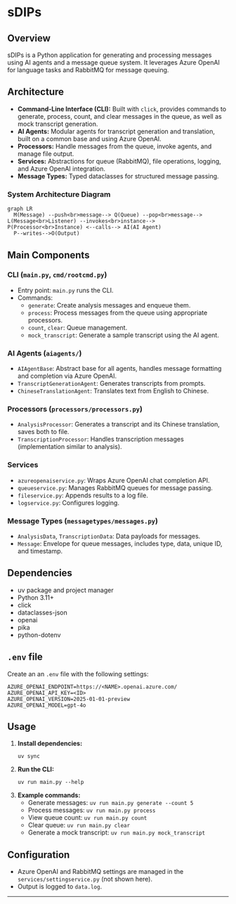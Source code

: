 # sDIPs

## Overview

sDIPs is a Python application for generating and processing messages using AI agents and a message queue system. It leverages Azure OpenAI for language tasks and RabbitMQ for message queuing.

## Architecture

- **Command-Line Interface (CLI):** Built with `click`, provides commands to generate, process, count, and clear messages in the queue, as well as mock transcript generation.
- **AI Agents:** Modular agents for transcript generation and translation, built on a common base and using Azure OpenAI.
- **Processors:** Handle messages from the queue, invoke agents, and manage file output.
- **Services:** Abstractions for queue (RabbitMQ), file operations, logging, and Azure OpenAI integration.
- **Message Types:** Typed dataclasses for structured message passing.

### System Architecture Diagram

```mermaid
graph LR
  M(Message) --push<br>message--> Q(Queue) --pop<br>message--> L(Message<br>Listener) --invokes<br>instance--> P(Processor<br>Instance) <--calls--> AI(AI Agent)
  P--writes-->O(Output)
```


## Main Components

### CLI (`main.py`, `cmd/rootcmd.py`)
- Entry point: `main.py` runs the CLI.
- Commands:
  - `generate`: Create analysis messages and enqueue them.
  - `process`: Process messages from the queue using appropriate processors.
  - `count`, `clear`: Queue management.
  - `mock_transcript`: Generate a sample transcript using the AI agent.

### AI Agents (`aiagents/`)
- `AIAgentBase`: Abstract base for all agents, handles message formatting and completion via Azure OpenAI.
- `TranscriptGenerationAgent`: Generates transcripts from prompts.
- `ChineseTranslationAgent`: Translates text from English to Chinese.

### Processors (`processors/processors.py`)
- `AnalysisProcessor`: Generates a transcript and its Chinese translation, saves both to file.
- `TranscriptionProcessor`: Handles transcription messages (implementation similar to analysis).

### Services
- `azureopenaiservice.py`: Wraps Azure OpenAI chat completion API.
- `queueservice.py`: Manages RabbitMQ queues for message passing.
- `fileservice.py`: Appends results to a log file.
- `logservice.py`: Configures logging.

### Message Types (`messagetypes/messages.py`)
- `AnalysisData`, `TranscriptionData`: Data payloads for messages.
- `Message`: Envelope for queue messages, includes type, data, unique ID, and timestamp.

## Dependencies

- uv package and project manager
- Python 3.11+
- click
- dataclasses-json
- openai
- pika
- python-dotenv

## `.env` file

Create an an `.env` file with the following settings:

```
AZURE_OPENAI_ENDPOINT=https://<NAME>.openai.azure.com/
AZURE_OPENAI_API_KEY=<ID>
AZURE_OPENAI_VERSION=2025-01-01-preview
AZURE_OPENAI_MODEL=gpt-4o
```

## Usage

1. **Install dependencies:**
   ```
   uv sync
   ```
2. **Run the CLI:**
   ```
   uv run main.py --help
   ```
3. **Example commands:**
   - Generate messages: `uv run main.py generate --count 5`
   - Process messages: `uv run main.py process`
   - View queue count: `uv run main.py count`
   - Clear queue: `uv run main.py clear`
   - Generate a mock transcript: `uv run main.py mock_transcript`

## Configuration

- Azure OpenAI and RabbitMQ settings are managed in the `services/settingservice.py` (not shown here).
- Output is logged to `data.log`.

---
